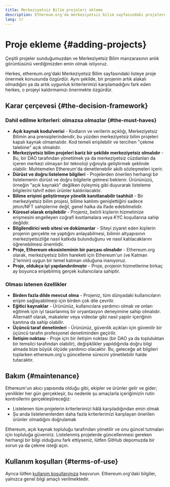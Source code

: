 ```yaml
---
title: Merkeziyetsiz Bilim projeleri ekleme
description: Ethereum.org'da merkeziyetsiz bilim sayfasındaki projelere bağlantılar eklerken kullandığımız politika
lang: tr
---
```


# Proje ekleme {#adding-projects}

Çeşitli projeler sunduğumuzdan ve Merkeziyetsiz Bilim manzarasının anlık görüntüsünü verdiğimizden emin olmak istiyoruz.

Herkes, ethereum.org'daki Merkeziyetsiz Bilim sayfasındaki listeye proje önermek konusunda özgürdür. Aynı şekilde, bir projenin artık alakalı olmadığını ya da artık uygunluk kriterlerimizi karşılamadığını fark eden herkes, o projeyi kaldırmamızı önermekte özgürdür.

## Karar çerçevesi {#the-decision-framework}

### Dahil edilme kriterleri: olmazsa olmazlar {#the-must-haves}

- **Açık kaynak kodu/verisi** - Kodların ve verilerin açıklığı, Merkeziyetsiz Bilimin ana prensiplerindendir, bu yüzden merkeziyetsiz bilim projeleri kapalı kaynak olmamalıdır. Kod temeli erişilebilir ve tercihen "çekme talebine" açık olmalıdır.
- **Merkeziyetsiz bilim projeleri bariz bir şekilde merkeziyetsiz olmalıdır** - Bu, bir DAO tarafından yönetilmek ya da merkeziyetsiz cüzdanları da içeren merkezi olmayan bir teknoloji yığınıyla geliştirmek şeklinde olabilir. Muhtemelen Ethereum'da denetlenebilir akıllı sözleşmeleri içerir.
- **Dürüst ve doğru listeleme bilgileri** - Projelerden önerilen herhangi bir listelemenin dürüst ve doğru bilgilerle gelmesi beklenir. Ürününüzü, örneğin "açık kaynaklı" değilken öyleymiş gibi duyurarak listeleme bilgilerini tahrif eden ürünler kaldırılacaktır.
- **Bilime erişimi geliştirmeye yönelik kanıtlanabilir taahhüt** - Bir merkeziyetsiz bilim projesi, bilime katılımı genişlettiğini sadece jeton/NFT sahiplerine değil, genel halka da ifade edebilmelidir.
- **Küresel olarak erişilebilir** - Projeniz, belirli kişilerin hizmetinize erişmesini engelleyen coğrafi kısıtlamalara veya KYC koşullarına sahip değildir.
- **Bilgilendirici web sitesi ve dokümanlar** - Siteyi ziyaret eden kişilerin projenin gerçekte ne yaptığını anlayabilmesi, bilimin altyapısının merkeziyetsizliğe nasıl katkıda bulunduğunu ve nasıl katılacaklarını öğrenebilmesi önemlidir.
- **Proje, Ethereum ekosisteminin bir parçası olmalıdır** - Ethereum.org olarak, merkeziyetsiz bilim hareketi için Ethereum'un (ve Katman 2'lerinin) uygun bir temel katman olduğuna inanıyoruz.
- **Proje, oldukça iyi yapılandırılmıştır** - Proje, projenin hizmetlerine birkaç ay boyunca erişebilmiş gerçek kullanıcılara sahiptir.

### Olması istenen özellikler

- **Birden fazla dilde mevcut olma** - Projeniz, tüm dünyadaki kullanıcıların erişim sağlayabilmesi için birden çok dile çevrilir.
- **Eğitici kaynaklar** - Ürününüz, kullanıcılara yardımcı olmak ve onları eğitmek için iyi tasarlanmış bir oryantasyon deneyimine sahip olmalıdır. Alternatif olarak, makaleler veya videolar gibi nasıl yapılır içeriğinin kanıtına da sahip olabilir.
- **Üçüncü taraf denetimleri** - Ürününüz, güvenlik açıkları için güvenilir bir üçüncü tarafın profesyonel denetiminden geçirilir.
- **İletişim noktası** - Proje için bir iletişim noktası (bir DAO ya da topluluktan bir temsilci tarafından olabilir), değişiklikler yapıldığında doğru bilgi almada bize büyük ölçüde yardımcı olacaktır. Bu, geleceğe ait bilgileri toplarken ethereum.org'u güncelleme sürecini yönetilebilir halde tutacaktır.

## Bakım {#maintenance}

Ethereum'un akıcı yapısında olduğu gibi, ekipler ve ürünler gelir ve gider; yenilikler her gün gerçekleşir, bu nedenle şu amaçlarla içeriğimizin rutin kontrollerini gerçekleştireceğiz:

- Listelenen tüm projelerin kriterlerimizi hâlâ karşıladığından emin olmak
- Şu anda listelenenlerden daha fazla kriterlerimizi karşılayan önerilen ürünler olmadığını doğrulamak

Ethereum, açık kaynak topluluğu tarafından yönetilir ve onu güncel tutmaları için topluluğa güveniriz. Listelenmiş projelerde güncellenmesi gereken herhangi bir bilgi olduğunu fark ettiyseniz, lütfen GitHub depomuzda bir sorun ya da çekme isteği açın.

## Kullanım koşulları {#terms-of-use}

Ayrıca lütfen [kullanım koşullarımıza](/terms-of-use/) başvurun. Ethereum.org'daki bilgiler, yalnızca genel bilgi amaçlı verilmektedir.
